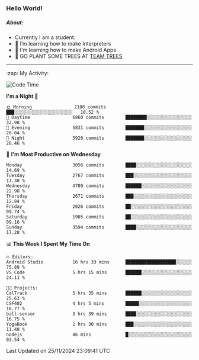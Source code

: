 ### Hello World!

##### About:
- Currently I am a student.
- 🌱 I’m learning how to make Interpreters
- 🌱 I'm learning how to make Android Apps
- 🌱 GO PLANT SOME TREES AT [TEAM TREES](https://teamtrees.org/)

---
  <summary>:zap: My Activity:</summary>
  
<!--START_SECTION:waka-->
![Code Time](http://img.shields.io/badge/Code%20Time-1%2C640%20hrs%2035%20mins-blue)

**I'm a Night 🦉** 

```text
🌞 Morning                2188 commits        ███░░░░░░░░░░░░░░░░░░░░░░   10.52 % 
🌆 Daytime                6860 commits        ████████░░░░░░░░░░░░░░░░░   32.98 % 
🌃 Evening                5831 commits        ███████░░░░░░░░░░░░░░░░░░   28.04 % 
🌙 Night                  5920 commits        ███████░░░░░░░░░░░░░░░░░░   28.46 % 
```
📅 **I'm Most Productive on Wednesday** 

```text
Monday                   3056 commits        ████░░░░░░░░░░░░░░░░░░░░░   14.69 % 
Tuesday                  2767 commits        ███░░░░░░░░░░░░░░░░░░░░░░   13.30 % 
Wednesday                4780 commits        ██████░░░░░░░░░░░░░░░░░░░   22.98 % 
Thursday                 2671 commits        ███░░░░░░░░░░░░░░░░░░░░░░   12.84 % 
Friday                   2026 commits        ██░░░░░░░░░░░░░░░░░░░░░░░   09.74 % 
Saturday                 1905 commits        ██░░░░░░░░░░░░░░░░░░░░░░░   09.16 % 
Sunday                   3594 commits        ████░░░░░░░░░░░░░░░░░░░░░   17.28 % 
```


📊 **This Week I Spent My Time On** 

```text
🔥 Editors: 
Android Studio           16 hrs 33 mins      ███████████████████░░░░░░   75.89 % 
VS Code                  5 hrs 15 mins       ██████░░░░░░░░░░░░░░░░░░░   24.11 % 

🐱‍💻 Projects: 
CalTrack                 5 hrs 35 mins       ██████░░░░░░░░░░░░░░░░░░░   25.63 % 
CSF402                   4 hrs 5 mins        █████░░░░░░░░░░░░░░░░░░░░   18.77 % 
ball-sensor              3 hrs 39 mins       ████░░░░░░░░░░░░░░░░░░░░░   16.75 % 
YogaBook                 2 hrs 30 mins       ███░░░░░░░░░░░░░░░░░░░░░░   11.48 % 
nodejs                   46 mins             █░░░░░░░░░░░░░░░░░░░░░░░░   03.54 % 
```


 Last Updated on 25/11/2024 23:09:41 UTC
<!--END_SECTION:waka-->
